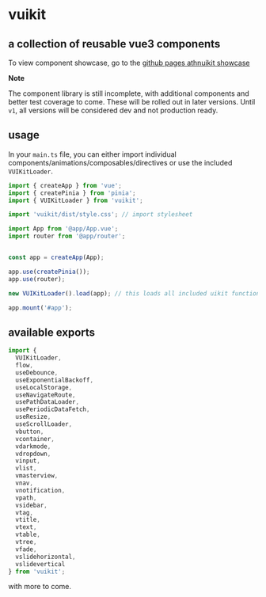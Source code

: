 # vuikit

## a collection of reusable vue3 components

To view component showcase, go to the [github pages athnuikit showcase](https://sirgallo.github.io/vuikit)

**Note** 

The component library is still incomplete, with additional components and better test coverage to come. These will be rolled out in later versions. Until `v1`, all versions will be considered dev and not production ready.

## usage

In your `main.ts` file, you can either import individual components/animations/composables/directives or use the included `VUIKitLoader`.

```ts
import { createApp } from 'vue';
import { createPinia } from 'pinia';
import { VUIKitLoader } from 'vuikit';

import 'vuikit/dist/style.css'; // import stylesheet

import App from '@app/App.vue';
import router from '@app/router';


const app = createApp(App);

app.use(createPinia());
app.use(router);

new VUIKitLoader().load(app); // this loads all included uikit functionality

app.mount('#app');
```

## available exports

```ts
import { 
  VUIKitLoader,
  flow,
  useDebounce,
  useExponentialBackoff,
  useLocalStorage,
  useNavigateRoute,
  usePathDataLoader,
  usePeriodicDataFetch,
  useResize,
  useScrollLoader,
  vbutton,
  vcontainer,
  vdarkmode,
  vdropdown,
  vinput,
  vlist,
  vmasterview,
  vnav,
  vnotification,
  vpath,
  vsidebar,
  vtag,
  vtitle,
  vtext,
  vtable,
  vtree,
  vfade,
  vslidehorizontal,
  vslidevertical
} from 'vuikit';
```

with more to come.
